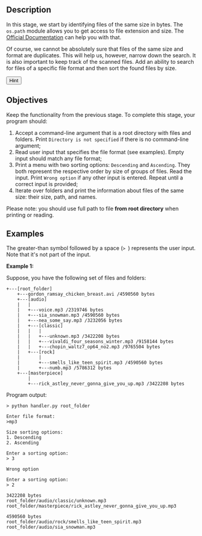 <h2>Description</h2>

<p>In this stage, we start by identifying files of the same size in bytes. The <code class="java">os.path</code> module allows you to get access to file extension and size. The <a target="_blank" href="https://docs.python.org/3/library/os.path.html#module-os.path" rel="noopener noreferrer nofollow">Official Documentation</a> can help you with that.</p>

<p>Of course, we cannot be absolutely sure that files of the same size and format are duplicates. This will help us, however, narrow down the search. It is also important to keep track of the scanned files. Add an ability to search for files of a specific file format and then sort the found files by size.</p>

<p><button
        class="btn-sm btn-outline-secondary"
        onclick="getElementById('hint-664').style.display='inline'">
        Hint
      </button>
      <div id="hint-664" style="display:none;">Use dictionaries with size as keys and a list of full paths as each key's value.</div></p>

<h2>Objectives</h2>

<p>Keep the functionality from the previous stage. To complete this stage, your program should:</p>

<ol>
	<li>Accept a command-line argument that is a root directory with files and folders. Print <code class="java">Directory is not specified</code> if there is no command-line argument;</li>
	<li>Read user input that specifies the file format (see examples). Empty input should match any file format;</li>
	<li>Print a menu with two sorting options: <code class="java">Descending</code> and <code class="java">Ascending</code>. They both represent the respective order by size of groups of files. Read the input. Print <code class="java">Wrong option</code> if any other input is entered. Repeat until a correct input is provided;</li>
	<li>Iterate over folders and print the information about files of the same size: their size, path, and names.</li>
</ol>

<p>Please note: you should use full path to file <strong>from root directory</strong> when printing or reading.</p>

<h2>Examples</h2>

<p>The greater-than symbol followed by a space (<code class="java">&gt; </code>) represents the user input. Note that it's not part of the input.</p>

<p><strong>Example 1:</strong></p>

<p>Suppose, you have the following set of files and folders:</p>

<pre><code class="language-no-highlight">+---[root_folder]
    +---gordon_ramsay_chicken_breast.avi /4590560 bytes
    +---[audio]
    |   |
    |   +---voice.mp3 /2319746 bytes
    |   +---sia_snowman.mp3 /4590560 bytes
    |   +---nea_some_say.mp3 /3232056 bytes
    |   +---[classic]
    |   |   |
    |   |   +---unknown.mp3 /3422208 bytes
    |   |   +---vivaldi_four_seasons_winter.mp3 /9158144 bytes
    |   |   +---chopin_waltz7_op64_no2.mp3 /9765504 bytes
    |   +---[rock]
    |       |
    |       +---smells_like_teen_spirit.mp3 /4590560 bytes
    |       +---numb.mp3 /5786312 bytes
    +---[masterpiece]
        |
        +---rick_astley_never_gonna_give_you_up.mp3 /3422208 bytes</code></pre>

<p>Program output:</p>

<pre><code class="language-no-highlight">&gt; python handler.py root_folder

Enter file format:
&gt;mp3

Size sorting options:
1. Descending
2. Ascending

Enter a sorting option:
&gt; 3

Wrong option

Enter a sorting option:
&gt; 2

3422208 bytes
root_folder/audio/classic/unknown.mp3
root_folder/masterpiece/rick_astley_never_gonna_give_you_up.mp3

4590560 bytes
root_folder/audio/rock/smells_like_teen_spirit.mp3
root_folder/audio/sia_snowman.mp3</code></pre>

